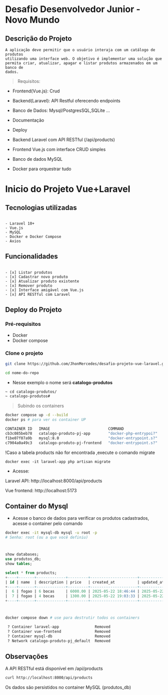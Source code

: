 # Desafio Desenvolvedor Junior - Novo Mundo

## Descrição do Projeto
    A aplicação deve permitir que o usuário interaja com um catálogo de produtos
    utilizando uma interface web. O objetivo é implementar uma solução que
    permita criar, atualizar, apagar e listar produtos armazenados em um banco de
    dados.

> Requisitos:
- Frontend(Vue.js): Crud
- Backend(Laravel): API Restful oferecendo endpoints
- Banco de Dados: Mysql/PostgresSQL,SQLite ...
- Documentação
- Deploy

- Backend Laravel com API RESTful (/api/products)
- Frontend Vue.js com interface CRUD simples
- Banco de dados MySQL
- Docker para orquestrar tudo

# Inicio do Projeto Vue+Laravel

## Tecnologias utilizadas
~~~

- Laravel 10+
- Vue.js
- MySQL
- Docker e Docker Compose
- Axios
~~~
## Funcionalidades
~~~

- [x] Listar produtos
- [x] Cadastrar novo produto
- [x] Atualizar produto existente
- [x] Remover produto
- [x] Interface amigável com Vue.js
- [x] API RESTful com Laravel
~~~

##  Deploy do Projeto 
### Pré-requisitos

- Docker 
- Docker compose
  
### Clone o projeto 
~~~bash
git clone https://github.com/JhonMercedes/desafio-projeto-vue-laravel.git

cd nome-do-repo
~~~ 

- Nesse exemplo o nome será **catalogo-produtos**
~~~bash
~ cd catalogo-produtos/
~ catalogo-produtos#
~~~

> Subindo os containers

~~~bash
docker compose up -d --build 
docker ps # para ver os container UP

CONTAINER ID   IMAGE                          COMMAND                  CREATED        STATUS        PORTS                                                    NAMES
cb3c085beb78   catalogo-produto-pj-app        "docker-php-entrypoi?"   43 hours ago   Up 30 hours   0.0.0.0:8000->8000/tcp, [::]:8000->8000/tcp              laravel-app
f1be07f07a9b   mysql:8.0                      "docker-entrypoint.s?"   43 hours ago   Up 43 hours   0.0.0.0:3306->3306/tcp, [::]:3306->3306/tcp, 33060/tcp   mysql-db
c7904a0a49c3   catalogo-produto-pj-frontend   "docker-entrypoint.s?"   43 hours ago   Up 43 hours   0.0.0.0:5173->5173/tcp, [::]:5173->5173/tcp              vue-frontend
~~~

!Caso a tabela products não for encontrada ,execute o comando migrate
~~~docker
docker exec -it laravel-app php artisan migrate
~~~


- Acesse:

Laravel API: http://localhost:8000/api/products

Vue frontend: http://localhost:5173

## Container do Mysql

- Acesse o banco de dados para verificar os produtos cadastrados, acesse o container pelo comando 
~~~bash 
docker exec -it mysql-db mysql -u root -p
# Senha: root (ou a que você definiu)
~~~
#
~~~sql
show databases;
use produtos_db;
show tables;

select * from products;
+----+-------+-------------+---------+---------------------+---------------------+
| id | name  | description | price   | created_at          | updated_at          |
+----+-------+-------------+---------+---------------------+---------------------+
|  6 | fogao | 6 bocas     | 6000.00 | 2025-05-22 18:46:44 | 2025-05-22 19:05:39 |
|  7 | fogao | 4 bocas     | 1300.00 | 2025-05-22 19:03:33 | 2025-05-22 19:05:57 |
+----+-------+-------------+---------+---------------------+---------------------+
~~~
#
~~~bash
docker compose down # use para destrutir todos os containers

 ? Container laravel-app                Removed                                                                                                                                           10.3s 
 ? Container vue-frontend               Removed                                                                                                                                            1.1s 
 ? Container mysql-db                   Removed                                                                                                                                            2.6s 
 ? Network catalogo-produto-pj_default  Removed 
~~~
 
##  Observações
A API RESTful está disponível em /api/products
~~~bash
curl http://localhost:8000/api/products
~~~
Os dados são persistidos no container MySQL (produtos_db)